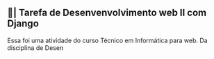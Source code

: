 ## 📑| Tarefa de Desenvenvolvimento web II com Django

  Essa foi uma atividade do curso Técnico em Informática para web. Da disciplina de Desen
 
